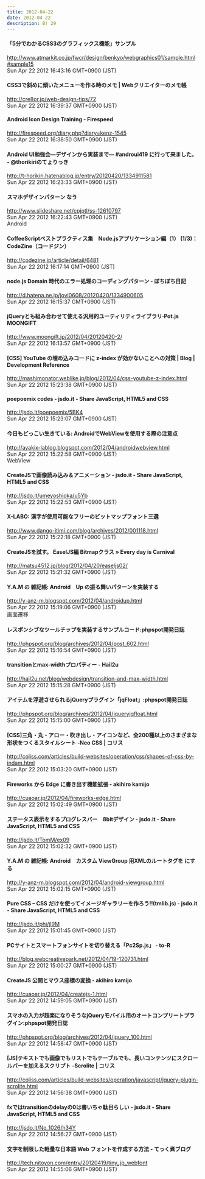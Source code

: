 ```yaml
---
title: 2012-04-22
date: 2012-04-22
description: B! 29
---
```


#### 「5分でわかるCSS3のグラフィックス機能」サンプル
http://www.atmarkit.co.jp/fwcr/design/benkyo/webgraphics01/sample.html#sample15<br>
Sun Apr 22 2012 16:43:16 GMT+0900 (JST)<br>


#### CSS3で斜めに傾いたメニューを作る時のメモ | Webクリエイターのメモ帳
http://cre8or.jp/web-design-tips/72<br>
Sun Apr 22 2012 16:39:37 GMT+0900 (JST)<br>


#### Android Icon Design Training -  Firespeed
http://firespeed.org/diary.php?diary=kenz-1545<br>
Sun Apr 22 2012 16:38:50 GMT+0900 (JST)<br>


#### Android UI勉強会―デザインから実装まで― #androui419 に行って来ました。 - @thorikiriのてょりっき
http://t-horikiri.hatenablog.jp/entry/20120420/1334911581<br>
Sun Apr 22 2012 16:23:33 GMT+0900 (JST)<br>


#### スマホデザインパターン なう
http://www.slideshare.net/cpjptl/ss-12610797<br>
Sun Apr 22 2012 16:22:43 GMT+0900 (JST)<br>
Android


#### CoffeeScriptベストプラクティス集　Node.jsアプリケーション編（1） (1/3)：CodeZine（コードジン）
http://codezine.jp/article/detail/6481<br>
Sun Apr 22 2012 16:17:14 GMT+0900 (JST)<br>


####  node.js Domain 時代のエラー処理のコーディングパターン - ぼちぼち日記
http://d.hatena.ne.jp/jovi0608/20120420/1334900605<br>
Sun Apr 22 2012 16:15:37 GMT+0900 (JST)<br>


#### jQueryとも組み合わせて使える汎用的ユーティリティライブラリ·Pot.js MOONGIFT
http://www.moongift.jp/2012/04/20120420-2/<br>
Sun Apr 22 2012 16:13:57 GMT+0900 (JST)<br>


#### [CSS] YouTube の埋め込みコードに z-index が効かないことへの対策 | Blog | Development Reference
http://mashimonator.weblike.jp/blog/2012/04/css-youtube-z-index.html<br>
Sun Apr 22 2012 15:23:38 GMT+0900 (JST)<br>


#### poepoemix codes - jsdo.it - Share JavaScript, HTML5 and CSS
http://jsdo.it/poepoemix/5BK4<br>
Sun Apr 22 2012 15:23:07 GMT+0900 (JST)<br>


#### 今日もどっこい生きている: AndroidでWebViewを使用する際の注意点
http://ayakix-lablog.blogspot.com/2012/04/androidwebview.html<br>
Sun Apr 22 2012 15:22:58 GMT+0900 (JST)<br>
WebView


#### CreateJSで画像読み込み＆アニメーション - jsdo.it - Share JavaScript, HTML5 and CSS
http://jsdo.it/umeyoshioka/u5Yb<br>
Sun Apr 22 2012 15:22:53 GMT+0900 (JST)<br>


#### X-LABO: 漢字が使用可能なフリーのビットマップフォント三選
http://www.dango-itimi.com/blog/archives/2012/001118.html<br>
Sun Apr 22 2012 15:22:18 GMT+0900 (JST)<br>


####   CreateJSを試す。 EaselJS編 Bitmapクラス » Every day is Carnival
http://matsu4512.jp/blog/2012/04/20/easeljs02/<br>
Sun Apr 22 2012 15:21:32 GMT+0900 (JST)<br>


#### Y.A.M の 雑記帳: Android　Up の振る舞いパターンを実装する
http://y-anz-m.blogspot.com/2012/04/androidup.html<br>
Sun Apr 22 2012 15:19:06 GMT+0900 (JST)<br>
画面遷移


#### レスポンシブなツールチップを実装するサンプルコード:phpspot開発日誌
http://phpspot.org/blog/archives/2012/04/post_602.html<br>
Sun Apr 22 2012 15:16:54 GMT+0900 (JST)<br>


#### transitionとmax-widthプロパティー - Hail2u
http://hail2u.net/blog/webdesign/transition-and-max-width.html<br>
Sun Apr 22 2012 15:15:28 GMT+0900 (JST)<br>


#### アイテムを浮遊させられるjQueryプラグイン「jqFloat」:phpspot開発日誌
http://phpspot.org/blog/archives/2012/04/jqueryjqfloat.html<br>
Sun Apr 22 2012 15:15:00 GMT+0900 (JST)<br>


####   [CSS]三角・丸・アロー・吹き出し・アイコンなど、全200種以上のさまざまな形状をつくるスタイルシート -Neo CSS | コリス
http://coliss.com/articles/build-websites/operation/css/shapes-of-css-by-indam.html<br>
Sun Apr 22 2012 15:03:20 GMT+0900 (JST)<br>


#### Fireworks から Edge に書き出す機能拡張 - akihiro kamijo
http://cuaoar.jp/2012/04/fireworks-edge.html<br>
Sun Apr 22 2012 15:02:49 GMT+0900 (JST)<br>


#### ステータス表示をするプログレスバー　8bitデザイン - jsdo.it - Share JavaScript, HTML5 and CSS
http://jsdo.it/TomM/ex09<br>
Sun Apr 22 2012 15:02:32 GMT+0900 (JST)<br>


#### Y.A.M の 雑記帳: Android　カスタム ViewGroup 用XMLのルートタグを <merge> にする
http://y-anz-m.blogspot.com/2012/04/android-viewgroup.html<br>
Sun Apr 22 2012 15:02:15 GMT+0900 (JST)<br>


#### Pure CSS – CSS だけを使ってイメージギャラリーを作ろう!!(tmlib.js) - jsdo.it - Share JavaScript, HTML5 and CSS
http://jsdo.it/phi/jl9M<br>
Sun Apr 22 2012 15:01:45 GMT+0900 (JST)<br>


#### PCサイトとスマートフォンサイトを切り替える「Pc2Sp.js」 - to-R
http://blog.webcreativepark.net/2012/04/19-120731.html<br>
Sun Apr 22 2012 15:00:27 GMT+0900 (JST)<br>


#### CreateJS 公開とマウス座標の変換 - akihiro kamijo
http://cuaoar.jp/2012/04/createjs-1.html<br>
Sun Apr 22 2012 14:59:05 GMT+0900 (JST)<br>


#### スマホの入力が超楽になりそうなjQueryモバイル用のオートコンプリートプラグイン:phpspot開発日誌
http://phpspot.org/blog/archives/2012/04/jquery_100.html<br>
Sun Apr 22 2012 14:58:47 GMT+0900 (JST)<br>


####   [JS]テキストでも画像でもリストでもテーブルでも、長いコンテンツにスクロールバーを加えるスクリプト -Scrolite | コリス
http://coliss.com/articles/build-websites/operation/javascript/jquery-plugin-scrolite.html<br>
Sun Apr 22 2012 14:56:38 GMT+0900 (JST)<br>


#### fxではtransitionのdelayの0は書いちゃ駄目らしい - jsdo.it - Share JavaScript, HTML5 and CSS
http://jsdo.it/No_1026/h34Y<br>
Sun Apr 22 2012 14:56:27 GMT+0900 (JST)<br>


#### 文字を制限した軽量な日本語 Web フォントを作成する方法 - てっく煮ブログ
http://tech.nitoyon.com/entry/20120419/tiny_jp_webfont<br>
Sun Apr 22 2012 14:55:06 GMT+0900 (JST)<br>


